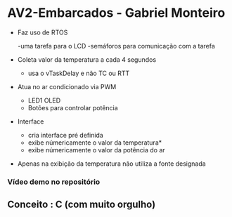 # AV2-Embarcados - Gabriel Monteiro


- Faz uso de RTOS

  -uma tarefa para o LCD
  -semáforos para comunicação com a tarefa
  
- Coleta valor da temperatura a cada 4 segundos
  
  - usa o vTaskDelay e não TC ou RTT
  
- Atua no ar condicionado via PWM
  
  - LED1 OLED
  - Botões para controlar potência
  
- Interface

  - cria interface pré definida
  - exibe númericamente o valor da temperatura*
  - exibe númericamente o valor da potência do ar
  
 * Apenas na exibição da temperatura não utiliza a fonte designada
 
 ### Vídeo demo no repositório
 
 ## Conceito : C (com muito orgulho)

 
 
